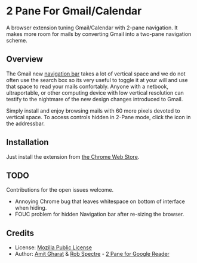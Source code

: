 
2 Pane For Gmail/Calendar
========================
A browser extension tuning Gmail/Calendar with 2-pane navigation. It makes more room for
mails by converting Gmail into a two-pane navigation scheme.

Overview
--------

The Gmail new [navigation bar](http://lifehacker.com/5864328/get-the-new-google-bar-now-with-a-cookie-tweak) takes a lot of vertical space and we do not often use
the search box so its very useful to toggle it at your will and use that space to
read your mails confortably. Anyone with a netbook, ultraportable, or other computing
device with low vertical resolution can testify to the nightmare of the new design changes
introduced to Gmail.

Simply install and enjoy browsing mails with 60 more pixels devoted to vertical space.
To access controls hidden in 2-Pane mode, click the icon in the addressbar.


Installation
-------------------------

Just install the extension from [the Chrome Web Store](http://goo.gl/m5plg).

TODO
-------------------------

Contributions for the open issues welcome.

* Annoying Chrome bug that leaves whitespace on bottom of interface when hiding.
* FOUC problem for hidden Navigation bar after re-sizing the browser.


Credits
--------------------------

* License: [Mozilla Public License](http://www.mozilla.org/MPL/)
* Author: [Amit Gharat](http://amitgharat.wordpress.com/) & [Rob Spectre](http://brooklynhacker.com/) - [2 Pane for Google Reader](https://chrome.google.com/webstore/detail/nljoillhnnmdpimilggdbieeljfbkfgm)
